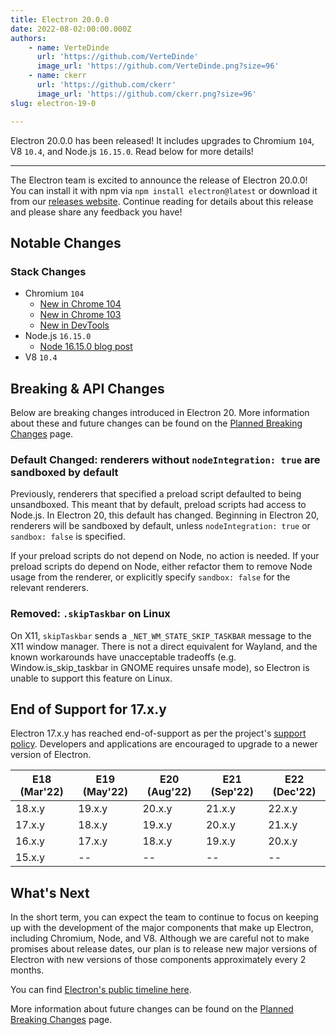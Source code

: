 ```yaml
---
title: Electron 20.0.0
date: 2022-08-02:00:00.000Z
authors:
    - name: VerteDinde
      url: 'https://github.com/VerteDinde'
      image_url: 'https://github.com/VerteDinde.png?size=96'
    - name: ckerr
      url: 'https://github.com/ckerr'
      image_url: 'https://github.com/ckerr.png?size=96'
slug: electron-19-0

---
```


Electron 20.0.0 has been released! It includes upgrades to Chromium `104`, V8 `10.4`, and Node.js `16.15.0`. Read below for more details!

---

The Electron team is excited to announce the release of Electron 20.0.0! You can install it with npm via `npm install electron@latest` or download it from our [releases website](https://www.electronjs.org/releases/stable). Continue reading for details about this release and please share any feedback you have!

## Notable Changes

### Stack Changes

* Chromium `104`
    * [New in Chrome 104](https://developer.chrome.com/blog/new-in-chrome-104/)
    * [New in Chrome 103](https://developer.chrome.com/blog/new-in-chrome-103/)
    * [New in DevTools](https://developer.chrome.com/blog/new-in-devtools-104/)
* Node.js `16.15.0`
    * [Node 16.15.0 blog post](https://nodejs.org/en/blog/release/v16.15.0/)
* V8 `10.4`

## Breaking & API Changes

Below are breaking changes introduced in Electron 20. More information about these and future changes can be found on the [Planned Breaking Changes](https://www.electronjs.org/docs/latest/breaking-changes) page.

### Default Changed: renderers without `nodeIntegration: true` are sandboxed by default

Previously, renderers that specified a preload script defaulted to being unsandboxed. This meant that by default, preload scripts had access to Node.js. In Electron 20, this default has changed. Beginning in Electron 20, renderers will be sandboxed by default, unless `nodeIntegration: true` or `sandbox: false` is specified.

If your preload scripts do not depend on Node, no action is needed. If your preload scripts do depend on Node, either refactor them to remove Node usage from the renderer, or explicitly specify `sandbox: false` for the relevant renderers.

### Removed: `.skipTaskbar` on Linux

On X11, `skipTaskbar` sends a `_NET_WM_STATE_SKIP_TASKBAR` message to the X11 window manager. There is not a direct equivalent for Wayland, and the known workarounds have unacceptable tradeoffs (e.g. Window.is_skip_taskbar in GNOME requires unsafe mode), so Electron is unable to support this feature on Linux.

## End of Support for 17.x.y

Electron 17.x.y has reached end-of-support as per the project's [support policy](https://www.electronjs.org/docs/latest/tutorial/electron-timelines#version-support-policy). Developers and applications are encouraged to upgrade to a newer version of Electron.

| E18 (Mar'22) | E19 (May'22) | E20 (Aug'22) | E21 (Sep'22) | E22 (Dec'22) |
| ------------ | ------------ | ------------ | ------------ | ------------ |
| 18.x.y       | 19.x.y       | 20.x.y       | 21.x.y       | 22.x.y       |
| 17.x.y       | 18.x.y       | 19.x.y       | 20.x.y       | 21.x.y       |
| 16.x.y       | 17.x.y       | 18.x.y       | 19.x.y       | 20.x.y       |
| 15.x.y       | --           | --           | --           | --           |

## What's Next

In the short term, you can expect the team to continue to focus on keeping up with the development of the major components that make up Electron, including Chromium, Node, and V8. Although we are careful not to make promises about release dates, our plan is to release new major versions of Electron with new versions of those components approximately every 2 months.

You can find [Electron's public timeline here](https://www.electronjs.org/docs/latest/tutorial/electron-timelines).

More information about future changes can be found on the [Planned Breaking Changes](https://github.com/electron/electron/blob/main/docs/breaking-changes.md) page.
